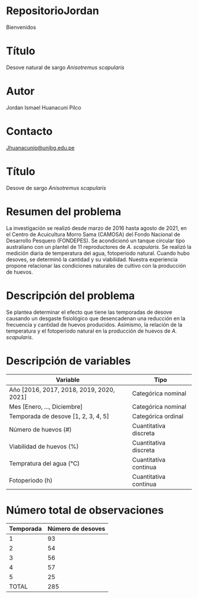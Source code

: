 # RepositorioJordan
Bienvenidos 

# Título
Desove natural de sargo *Anisotremus scapularis*

# Autor
Jordan Ismael Huanacuni Pilco

# Contacto
Jhuanacunip@unjbg.edu.pe

# Título
Desove de sargo *Anisotremus scapularis*

# Resumen del problema
La investigación se realizó desde marzo de 2016 hasta agosto de 2021, en el Centro de Acuicultura Morro Sama (CAMOSA) del Fondo Nacional de Desarrollo Pesquero (FONDEPES). Se acondicionó un tanque circular tipo australiano con un plantel de 11 reproductores de *A. scapularis*. Se realizó la medición diaria de temperatura del agua, fotoperiodo natural. Cuando hubo desoves, se determinó la cantidad y su viabilidad. Nuestra experiencia propone relacionar las condiciones naturales de cultivo con la producción de huevos.

# Descripción del problema
Se plantea determinar el efecto que tiene las temporadas de desove causando un desgaste fisiológico que desencadenan una reducción en la frecuencia y cantidad de huevos producidos. Asímismo, la relación de la temperatura y el fotoperiodo natural en la producción de huevos de *A. scapularis*.

# Descripción de variables

| Variable                                  | Tipo                  |
|-------------------------------------------|-----------------------|
| Año [2016, 2017, 2018, 2019, 2020, 2021]  | Categórica nominal    |
| Mes [Enero, ..., Diciembre]               | Categórica nominal    |
| Temporada de desove [1, 2, 3, 4, 5]       | Categórica ordinal    |
| Número de huevos (#)                      | Cuantitativa discreta |
| Viabilidad de huevos (%)                  | Cuantitativa discreta |
| Tempratura del agua (°C)                  | Cuantitativa continua |
| Fotoperiodo (h)                           | Cuantitativa continua |

# Número total de observaciones

| Temporada         | Número de desoves   |
|-------------------|---------------------|
| 1                 | 93                  |
| 2                 | 54                  |
| 3                 | 56                  |
| 4                 | 57                  |
| 5                 | 25                  |
| TOTAL             | 285                 |
